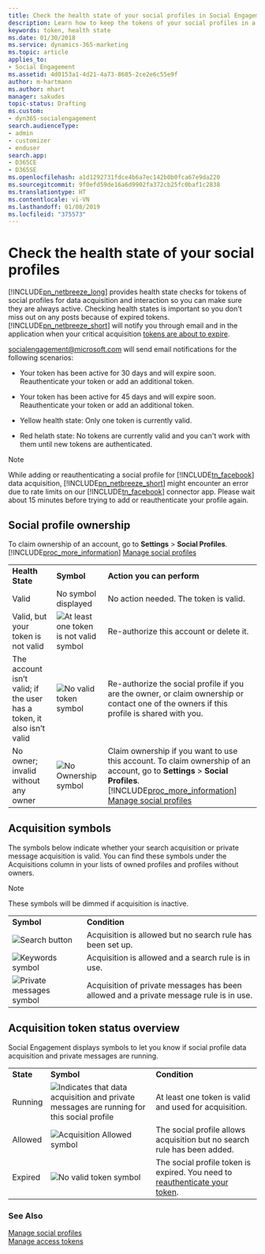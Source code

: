 ```yaml
---
title: Check the health state of your social profiles in Social Engagement | Microsoft Docs
description: Learn how to keep the tokens of your social profiles in a healthy state.
keywords: token, health state
ms.date: 01/30/2018
ms.service: dynamics-365-marketing
ms.topic: article
applies_to:
- Social Engagement
ms.assetid: 4d0153a1-4d21-4a73-8685-2ce2e6c55e9f
author: m-hartmann
ms.author: mhart
manager: sakudes
topic-status: Drafting
ms.custom:
- dyn365-socialengagement
search.audienceType:
- admin
- customizer
- enduser
search.app:
- D365CE
- D365SE
ms.openlocfilehash: a1d1292731fdce4b6a7ec142b0b0fca67e9da220
ms.sourcegitcommit: 9f0efd59de16a6d9902fa372cb25fc0baf1c2838
ms.translationtype: HT
ms.contentlocale: vi-VN
ms.lasthandoff: 01/08/2019
ms.locfileid: "375573"
---
```

# <a name="check-the-health-state-of-your-social-profiles"></a>Check the health state of your social profiles
[!INCLUDE[pn_netbreeze_long](../includes/pn-social-engagement-long.md)] provides health state checks for tokens of social profiles for data acquisition and interaction so you can make sure they are always active. Checking health states is important so you don't miss out on any posts because of expired tokens. [!INCLUDE[pn_netbreeze_short](../includes/pn-social-engagement-short.md)] will notify you through email and in the application when your critical acquisition [tokens are about to expire](manage-access-tokens.md).  

 socialengagement@microsoft.com will send email notifications for the following scenarios:  

-   Your token has been active for 30 days and will expire soon. Reauthenticate your token or add an additional token.  

-   Your token has been active for 45 days and will expire soon. Reauthenticate your token or add an additional token.  

-   Yellow health state: Only one token is currently valid.  

-   Red helath state: No tokens are currently valid and you can't work with them until new tokens are authenticated.  


> [!NOTE]
> While adding or reauthenticating a social profile for [!INCLUDE[tn_facebook](../includes/tn-facebook.md)] data acquisition, [!INCLUDE[pn_netbreeze_short](../includes/pn-social-engagement-short.md)] might encounter an error due to rate limits on our [!INCLUDE[tn_facebook](../includes/tn-facebook.md)] connector app. Please wait about 15 minutes before trying to add or reauthenticate your profile again.

## <a name="social-profile-ownership"></a>Social profile ownership  
 To claim ownership of an account, go to **Settings** > **Social Profiles**. [!INCLUDE[proc_more_information](../includes/proc-more-information.md)] [Manage social profiles](manage-social-profiles.md)  


|                                                                       |                                                                                                                    |                                                                                                                                                                                                                                                          |
|-----------------------------------------------------------------------|--------------------------------------------------------------------------------------------------------------------|----------------------------------------------------------------------------------------------------------------------------------------------------------------------------------------------------------------------------------------------------------|
|                           **Health State**                            |                                                     **Symbol**                                                     |                                                                                                                **Action you can perform**                                                                                                                |
|                                 Valid                                 |                                                No symbol displayed                                                 |                                                                                                          No action needed. The token is valid.                                                                                                           |
|                  Valid, but your token is not valid                   | ![At least one token is not valid symbol](media/token-not-valid-icon.png "At least one token is not valid symbol") |                                                                                                         Re-authorize this account or delete it.                                                                                                          |
| The account isn’t valid; if the user has a token, it also isn’t valid |                   ![No valid token symbol](media/token-missing-icon.png "No valid token symbol")                   |                                                        Re-authorize the social profile if you are the owner, or claim ownership or contact one of the owners if this profile is shared with you.                                                         |
|                  No owner; invalid without any owner                  |                     ![No Ownership symbol](media/no-ownership-icon.png "No Ownership symbol")                      | Claim ownership if you want to use this account. To claim ownership of an account, go to **Settings** > **Social Profiles**. [!INCLUDE[proc_more_information](../includes/proc-more-information.md)] [Manage social profiles](manage-social-profiles.md) |

## <a name="acquisition-symbols"></a>Acquisition symbols  
 The symbols below indicate whether your search acquisition or private message acquisition is valid. You can find these symbols under the Acquisitions column in your lists of owned profiles and profiles without owners.  

> [!NOTE]
>  These symbols will be dimmed if acquisition is inactive.  

|||  
|-|-|  
|**Symbol**|**Condition**|  
|![Search button](media/magnifier-icon.png "Search button")|Acquisition is allowed but no search rule has been set up.|  
|![Keywords symbol](media/keywords-search-rule-icon.png "Keywords symbol")|Acquisition is allowed and a search rule is in use.|  
|![Private messages symbol](media/private-message-icon.png "Private messages symbol")|Acquisition of private messages has been allowed and a private message rule is in use.|  

## <a name="acquisition-token-status-overview"></a>Acquisition token status overview  
 Social Engagement displays symbols to let you know if social profile data acquisition and private messages are running.  

||||  
|-|-|-|  
|**State**|**Symbol**|**Condition**|  
|Running|![Indicates that data acquisition and private messages are running for this social profile](media/valid-token-icon.png "Indicates that data acquisition and private messages are running for this social profile")|At least one token is valid and used for acquisition.|  
|Allowed|![Acquisition Allowed symbol](media/acquition-allowed-icon.png "Acquisition Allowed symbol")|The social profile allows acquisition but no search rule has been added.|  
|Expired|![No valid token symbol](media/token-missing-icon.png "No valid token symbol")|The social profile token is expired. You need to [reauthenticate your token](manage-access-tokens.md#reauthenticate-a-token).|  

### <a name="see-also"></a>See Also  
 [Manage social profiles](manage-social-profiles.md)   
 [Manage access tokens](manage-access-tokens.md)
